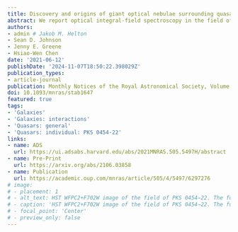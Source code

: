 ```yaml
---
title: Discovery and origins of giant optical nebulae surrounding quasar PKS 0454-22
abstract: We report optical integral-field spectroscopy in the field of one of the most luminous quasars in the {{< math >}}$z < 1${{< /math >}} Universe, PKS 0454−22, with the Multi-Unit Spectroscopic Explorer. These data enable the discovery of three large ionized nebulae emitting in {{< math >}}$\mathrm{[OII]}${{< /math >}}, {{< math >}}$\mathrm{H}\\beta${{< /math >}}, and {{< math >}}$\mathrm{[OIII]}${{< /math >}} with projected areas of {{< math >}}$1720${{< /math >}}, 1520, and 130 {{< math >}}$\mathrm{pkpc}^{2}${{< /math >}}, which we refer to as N1, N2, and N3, respectively. N1 spatially and kinematically surrounds the quasar host and five nearby galaxies. The morphology and kinematics of N1 are most consistent with stripped interstellar medium resulting from ongoing interactions. Its ionization properties can be explained by quasar photoionization. N2 spatially and kinematically surrounds two galaxies that are at projected distances of {{< math >}}$d \approx 90\\ \mathrm{pkpc}${{< /math >}} and line-of-sight velocities of {{< math >}}$\Delta v \approx 1410\\ \mathrm{km/s}${{< /math >}} from the quasar. The morphology and kinematics of N2 are also consistent with stripped interstellar medium. However, its ionization state requires additional ionization sources beyond the quasar, likely from fast shocks as it moves through the hot halo associated with a galaxy overdensity around the quasar. N3 is not coincident with any galaxies with secure redshifts, and may arise from a cool gas structure in the intragroup medium or a dwarf galaxy. These large ionized nebulae demonstrate that interactions can produce cool gas structures on halo scales, while also possibly facilitating quasar fueling. The growing availability of wide-area integral field spectroscopic data will continue to reveal the morphologies, kinematics, and conditions of the gas flows, which may fuel galaxy and black hole growth.
authors:
- admin # Jakob M. Helton
- Sean D. Johnson
- Jenny E. Greene
- Hsiao-Wen Chen
date: '2021-06-12'
publishDate: '2024-11-07T18:50:22.398029Z'
publication_types:
- article-journal
publication: Monthly Notices of the Royal Astronomical Society, Volume 505, Issue 4, pages 5497-5513
doi: 10.1093/mnras/stab1647
featured: true
tags:
- 'Galaxies'
- 'Galaxies: interactions'
- 'Quasars: general'
- 'Quasars: individual: PKS 0454-22'
links:
- name: ADS
  url: https://ui.adsabs.harvard.edu/abs/2021MNRAS.505.5497H/abstract
- name: Pre-Print
  url: https://arxiv.org/abs/2106.03858
- name: Publication
  url: https://academic.oup.com/mnras/article/505/4/5497/6297276
# image:
# - placement: 1
# - alt_text: HST WFPC2+F702W image of the field of PKS 0454−22. The full image shows the {{< math >}}$1.0 \\ \\mathrm{arcmin} \\times 1.0 \\ \\mathrm{arcmin}${{< /math >}} MUSE FOV and the dotted box marks the {{< math >}}$30 \\ \\mathrm{arcsec} \\times 30 \\ \\mathrm{arcsec}${{< /math >}} region displayed in Figure 5. Galaxies in the quasar host environment are labelled by their ID and LOS velocity from the quasar in km/s ({{< math >}}$z\\_{\\mathrm{QSO}} = 0.5335${{< /math >}}). The quasar is marked by a cyan star while one of the quasar radio lobes is marked by a green diamond. The other radio lobe falls outside of the MUSE FOV, so it is not shown here.
# - caption: 'HST WFPC2+F702W image of the field of PKS 0454−22. The full image shows the {{< math >}}$1.0 \\ \mathrm{arcmin} \times 1.0 \\ \mathrm{arcmin}${{< /math >}} MUSE FOV and the dotted box marks the {{< math >}}$30 \\ \mathrm{arcsec} \times 30 \\ \mathrm{arcsec}${{< /math >}} region displayed in Figure 5. Galaxies in the quasar host environment are labelled by their ID and LOS velocity from the quasar in km/s ({{< math >}}$z\\_{\mathrm{QSO}} = 0.5335${{< /math >}}). The quasar is marked by a cyan star while one of the quasar radio lobes is marked by a green diamond. The other radio lobe falls outside of the MUSE FOV, so it is not shown here.'
# - focal_point: 'Center'
# - preview_only: false
---
```

